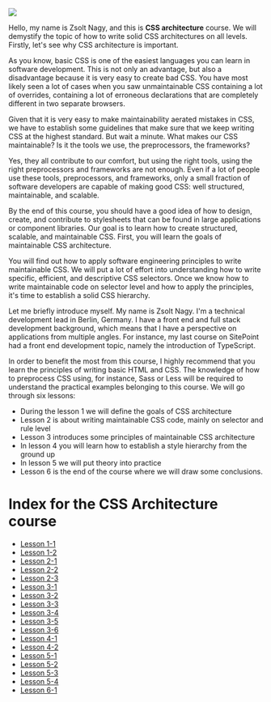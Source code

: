 ![](headings/1.1.png)

Hello, my name is Zsolt Nagy, and this is **CSS architecture** course. We will demystify the topic of how to write solid CSS architectures on all levels. Firstly, let's see why CSS architecture is important.

As you know, basic CSS is one of the easiest languages you can learn in software development. This is not only an advantage, but also a disadvantage because it is very easy to create bad CSS. You have most likely seen a lot of cases when you saw unmaintainable CSS containing a lot of overrides, containing a lot of erroneous declarations that are completely different in two separate browsers.

Given that it is very easy to make maintainability aerated mistakes in CSS, we have to establish some guidelines that make sure that we keep writing CSS at the highest standard. But wait a minute. What makes our CSS maintainable? Is it the tools we use, the preprocessors, the frameworks?

Yes, they all contribute to our comfort, but using the right tools, using the right preprocessors and frameworks are not enough. Even if a lot of people use these tools, preprocessors, and frameworks, only a small fraction of software developers are capable of making good CSS: well structured, maintainable, and scalable.

By the end of this course, you should have a good idea of how to design, create, and contribute to stylesheets that can be found in large applications or component libraries. Our goal is to learn how to create structured, scalable, and maintainable CSS. First, you will learn the goals of maintainable CSS architecture.

You will find out how to apply software engineering principles to write maintainable CSS. We will put a lot of effort into understanding how to write specific, efficient, and descriptive CSS selectors. Once we know how to write maintainable code on selector level and how to apply the principles, it's time to establish a solid CSS hierarchy.

Let me briefly introduce myself. My name is Zsolt Nagy. I'm a technical development lead in Berlin, Germany. I have a front end and full stack development background, which means that I have a perspective on applications from multiple angles. For instance, my last course on SitePoint had a front end development topic, namely the introduction of TypeScript.

In order to benefit the most from this course, I highly recommend that you learn the principles of writing basic HTML and CSS. The knowledge of how to preprocess CSS using, for instance, Sass or Less will be required to understand the practical examples belonging to this course. We will go through six lessons:

* During the lesson 1 we will define the goals of CSS architecture
* Lesson 2 is about writing maintainable CSS code, mainly on selector and rule level
* Lesson 3 introduces some principles of maintainable CSS architecture
* In lesson 4 you will learn how to establish a style hierarchy from the ground up
* In lesson 5 we will put theory into practice
* Lesson 6 is the end of the course where we will draw some conclusions.



# Index for the CSS Architecture course

* [Lesson 1-1](CSS_Architecture_handouts/lesson1-1.md)
* [Lesson 1-2](CSS_Architecture_handouts/lesson1-2.md)
* [Lesson 2-1](CSS_Architecture_handouts/lesson2-1.md)
* [Lesson 2-2](CSS_Architecture_handouts/lesson2-2.md)
* [Lesson 2-3](CSS_Architecture_handouts/lesson2-3.md)
* [Lesson 3-1](CSS_Architecture_handouts/lesson3-1.md)
* [Lesson 3-2](CSS_Architecture_handouts/lesson3-2.md)
* [Lesson 3-3](CSS_Architecture_handouts/lesson3-3.md)
* [Lesson 3-4](CSS_Architecture_handouts/lesson3-4.md)
* [Lesson 3-5](CSS_Architecture_handouts/lesson3-5.md)
* [Lesson 3-6](CSS_Architecture_handouts/lesson3-6.md)
* [Lesson 4-1](CSS_Architecture_handouts/lesson4-1.md)
* [Lesson 4-2](CSS_Architecture_handouts/lesson4-2.md)
* [Lesson 5-1](CSS_Architecture_handouts/lesson5-1.md)
* [Lesson 5-2](CSS_Architecture_handouts/lesson5-2.md)
* [Lesson 5-3](CSS_Architecture_handouts/lesson5-3.md)
* [Lesson 5-4](CSS_Architecture_handouts/lesson5-4.md)
* [Lesson 6-1](CSS_Architecture_handouts/lesson6-1.md)


